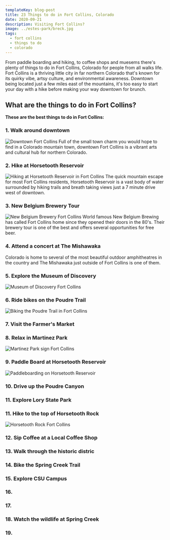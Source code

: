 ```yaml
---
templateKey: blog-post
title: 23 Things to do in Fort Collins, Colorado
date: 2020-09-21
description: Visiting Fort Collins? 
image: ../estes-park/breck.jpg
tags:
  - fort collins
  - things to do
  - colorado
---
```

From paddle boarding and hiking, to coffee shops and muesems there's plenty of things to do in Fort Collins, Colorado for people from all walks life. Fort Collins is a thriving little city in far northern Colorado that's known for its quirky vibe, artsy culture, and environmental awareness. Downtown being located just a few miles east of the mountains, it's too easy to start your day with a hike before making your way downtown for brunch.

## What are the things to do in Fort Collins?

**These are the best things to do in Fort Collins:**
### 1. Walk around downtown
![Downtown Fort Collins](./downtown-fort-collins.jpg)
Full of the small town charm you would hope to find in a Colorado mountain town, downtown Fort Collins is a vibrant arts and cultural hub for northern Colorado.

### 2. Hike at Horsetooth Reservoir
![Hiking at Horsetooth Reservoir in Fort Collins](./horsetooth-reservoir.jpg)
The quick mountain escape for most Fort Collins residents, Horsetooth Reservoir is a vast body of water surrounded by hiking trails and breath taking views just a 7 minute drive west of downtown.

### 3. New Belgium Brewery Tour
![New Belgium Brewery Fort Collins](./new-belgium-brewery.jpg)
World famous New Belgium Brewing has called Fort Collins home since they opened their doors in the 80's. Their brewery tour is one of the best and offers several opportunities for free beer.

### 4. Attend a concert at The Mishawaka
Colorado is home to several of the most beautiful outdoor amphitheatres in the country and The Mishawaka just outside of Fort Collins is one of them.

### 5. Explore the Museum of Discovery
![Museum of Discovery Fort Collins](./museum-of-discovery-fort-collins.jpg)

### 6. Ride bikes on the Poudre Trail
![Biking the Poudre Trail in Fort Collins](./biking-poudre-trail.jpg)

### 7. Visit the Farmer's Market

### 8. Relax in Martinez Park
![Martinez Park sign Fort Collins](./martinez-park-fort-collins-nature.jpg)

### 9. Paddle Board at Horsetooth Reservoir
![Paddleboarding on Horsetooth Reservoir](./paddleboard-horsetooth-reservoir.jpg)

### 10. Drive up the Poudre Canyon

### 11. Explore Lory State Park

### 11. Hike to the top of Horsetooth Rock
![Horsetooth Rock Fort Collins](./horsetooth-rock-fort-collins.jpg)

### 12. Sip Coffee at a Local Coffee Shop

### 13. Walk through the historic distric

### 14. Bike the Spring Creek Trail

### 15. Explore CSU Campus

### 16.

### 17.

### 18. Watch the wildlife at Spring Creek

### 19. 


